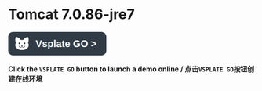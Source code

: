 # Tomcat 7.0.86-jre7

<a href="https://www.vsplate.com/?docker-compose=https://github.com/vsplate/dcenvs/tomcat/7.0.86-jre7"><img alt="VSPLATE GO" src="https://raw.githubusercontent.com/vsplate/images/master/vsgo_btn.png" width="200px"></a>

**Click the `VSPLATE GO` button to launch a demo online / 点击`VSPLATE GO`按钮创建在线环境**